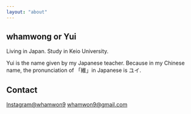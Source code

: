 ```yaml
---
layout: "about"
---
```


## whamwong or Yui
Living in Japan. Study in Keio University. 

Yui is the name given by my Japanese teacher. Because in my Chinese name, the pronunciation of 「維」in Japanese is ユイ.


## Contact
[Instagram@whamwon9](https://www.instagram.com/whamwon9/)
whamwon9@gmail.com
